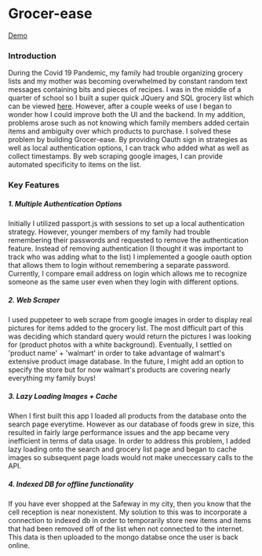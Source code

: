 # Grocer-ease
[Demo](https://drive.google.com/file/d/1AVGWSh-yev6b12TczLxtEjiAsRRYwOWS/view?usp=sharing)
### Introduction
During the Covid 19 Pandemic, my family had trouble organizing grocery lists and my mother was becoming overwhelmed by constant random text messages containing bits and pieces of recipes. I was in the middle of a quarter of school so I built a super quick JQuery and SQL grocery list which can be viewed [here](). However, after a couple weeks of use I began to wonder how I could improve both the UI and the backend. In my addition, problems arose such as not knowing which family members added certain items and ambiguity over which products to purchase. I solved these problem by building Grocer-ease. By providing Oauth sign in strategies as well as local authentication options, I can track who added what as well as collect timestamps. By web scraping google images, I can provide automated specificity to items on the list. 
### Key Features
##### 1. Multiple Authentication Options 
Initially I utilized passport.js with sessions to set up a local authentication strategy. However, younger members of my family had trouble remembering their passwords and requested to remove the authentication feature. Instead of removing authentication (I thought it was important to track who was adding what to the list) I implemented a google oauth option that allows them to login without remembering a separate password. Currently, I compare email address on login which allows me to recognize someone as the same user even when they login with different options. 
##### 2. Web Scraper 
I used puppeteer to web scrape from google images in order to display real pictures for items added to the grocery list. The most difficult part of this was deciding which standard query would return the pictures I was looking for (product photos with a white background). Eventually, I settled on 'product name' + 'walmart' in order to take advantage of walmart's extensive product image database. In the future, I might add an option to specify the store but for now walmart's products are covering nearly everything my family buys!
##### 3. Lazy Loading Images + Cache
When I first built this app I loaded all products from the database onto the search page everytime. However as our database of foods grew in size, this resulted in fairly large performance issues and the app became very inefficient in terms of data usage. In order to address this problem, I added lazy loading onto the search and grocery list page and began to cache images so subsequent page loads would not make uneccessary calls to the API. 
##### 4. Indexed DB for offline functionality 
If you have ever shopped at the Safeway in my city, then you know that the cell reception is near nonexistent. My solution to this was to incorporate a connection to indexed db in order to temporarily store new items and items that had been removed off of the list when not connected to the internet. This data is then uploaded to the mongo databse once the user is back online.  

